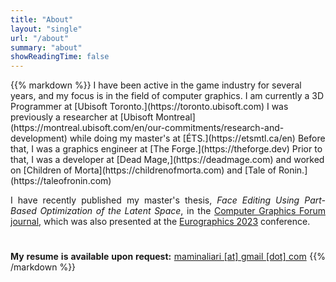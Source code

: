 ```yaml
---
title: "About"
layout: "single"
url: "/about"
summary: "about"
showReadingTime: false
---
```


<span style="text-align: justify;">
{{% markdown %}}
I have been active in the game industry for several years, and my focus is in the field of computer graphics.
I am currently a 3D Programmer at [Ubisoft Toronto.](https://toronto.ubisoft.com)
I was previously a researcher at [Ubisoft Montreal](https://montreal.ubisoft.com/en/our-commitments/research-and-development)
while doing my master's at [ÉTS.](https://etsmtl.ca/en)
Before that, I was a graphics engineer at [The Forge.](https://theforge.dev)
Prior to that, I was a developer at [Dead Mage,](https://deadmage.com)
and worked on [Children of Morta](https://childrenofmorta.com) and [Tale of Ronin.](https://taleofronin.com) 


I have recently published my master's thesis, _Face Editing Using Part-Based Optimization of the Latent Space_,
in the [Computer Graphics Forum journal,](http://dx.doi.org/10.1111/cgf.14760)
which was also presented at the [Eurographics 2023](https://eg2023.saarland-informatics-campus.de/full-program) conference.

#

**My resume is available upon request:** [maminaliari [at] gmail [dot] com](mailto:maminaliari@gmail.com)
{{% /markdown %}}
</span>

